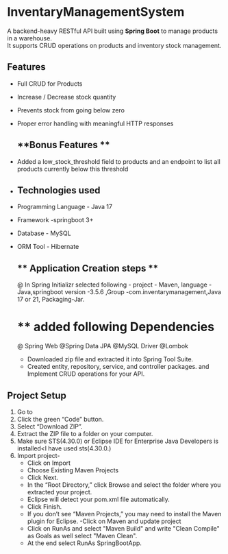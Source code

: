 # InventaryManagementSystem
A backend-heavy RESTful API built using **Spring Boot** to manage products in a warehouse.  
It supports CRUD operations on products and inventory stock management.

##  Features
- Full CRUD for Products
- Increase / Decrease stock quantity
- Prevents stock from going below zero
- Proper error handling with meaningful HTTP responses

  ## **Bonus Features **
- Added a low_stock_threshold field to products and an endpoint to list all products currently below this threshold

- ## Technologies used
- Programming Language - Java 17
- Framework -springboot 3+
- Database - MySQL
- ORM Tool - Hibernate 

  ## ** Application Creation steps **
   @ In Spring Initializr selected following -
  project - Maven, language -Java,springboot version -3.5.6 ,Group -com.inventarymanagement,Java	17 or 21, Packaging-Jar.
  
  # **  added following Dependencies
  @ Spring Web 
  @Spring Data JPA
  @MySQL Driver
  @Lombok
  - Downloaded zip file and extracted it into Spring Tool Suite.
  - Created  entity, repository, service, and controller packages. and Implement CRUD operations for your API.
 
## Project Setup
1. Go to
2. Click the green “Code” button.
3. Select “Download ZIP”.
4. Extract the ZIP file to a folder on your computer.
5. Make sure STS(4.30.0) or Eclipse IDE for Enterprise Java Developers is installed<I have used sts(4.30.0.)
6. Import project-
   - Click on Import
   - Choose Existing Maven Projects
   - Click Next.
   - In the “Root Directory,” click Browse and select the folder where you extracted your project.
   - Eclipse will detect your pom.xml file automatically.
   - Click Finish.
   -  If you don’t see “Maven Projects,” you may need to install the Maven plugin for Eclipse.
  -Click on Maven and update project
   - Click on RunAs and select "Maven Build" and write "Clean Compile" as Goals as well select "Maven Clean".
   - At the end select RunAs SpringBootApp.
                   
  
  
